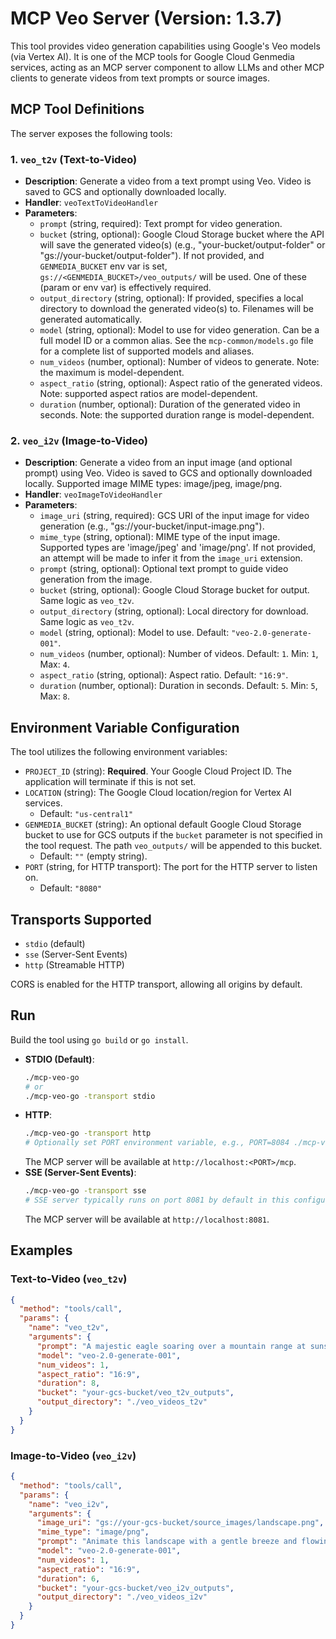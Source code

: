 # MCP Veo Server (Version: 1.3.7)

This tool provides video generation capabilities using Google's Veo models (via Vertex AI). It is one of the MCP tools for Google Cloud Genmedia services, acting as an MCP server component to allow LLMs and other MCP clients to generate videos from text prompts or source images.

## MCP Tool Definitions

The server exposes the following tools:

### 1. `veo_t2v` (Text-to-Video)

*   **Description**: Generate a video from a text prompt using Veo. Video is saved to GCS and optionally downloaded locally.
*   **Handler**: `veoTextToVideoHandler`
*   **Parameters**:
    *   `prompt` (string, required): Text prompt for video generation.
    *   `bucket` (string, optional): Google Cloud Storage bucket where the API will save the generated video(s) (e.g., "your-bucket/output-folder" or "gs://your-bucket/output-folder"). If not provided, and `GENMEDIA_BUCKET` env var is set, `gs://<GENMEDIA_BUCKET>/veo_outputs/` will be used. One of these (param or env var) is effectively required.
    *   `output_directory` (string, optional): If provided, specifies a local directory to download the generated video(s) to. Filenames will be generated automatically.
    *   `model` (string, optional): Model to use for video generation. Can be a full model ID or a common alias. See the `mcp-common/models.go` file for a complete list of supported models and aliases.
    *   `num_videos` (number, optional): Number of videos to generate. Note: the maximum is model-dependent.
    *   `aspect_ratio` (string, optional): Aspect ratio of the generated videos. Note: supported aspect ratios are model-dependent.
    *   `duration` (number, optional): Duration of the generated video in seconds. Note: the supported duration range is model-dependent.

### 2. `veo_i2v` (Image-to-Video)

*   **Description**: Generate a video from an input image (and optional prompt) using Veo. Video is saved to GCS and optionally downloaded locally. Supported image MIME types: image/jpeg, image/png.
*   **Handler**: `veoImageToVideoHandler`
*   **Parameters**:
    *   `image_uri` (string, required): GCS URI of the input image for video generation (e.g., "gs://your-bucket/input-image.png").
    *   `mime_type` (string, optional): MIME type of the input image. Supported types are 'image/jpeg' and 'image/png'. If not provided, an attempt will be made to infer it from the `image_uri` extension.
    *   `prompt` (string, optional): Optional text prompt to guide video generation from the image.
    *   `bucket` (string, optional): Google Cloud Storage bucket for output. Same logic as `veo_t2v`.
    *   `output_directory` (string, optional): Local directory for download. Same logic as `veo_t2v`.
    *   `model` (string, optional): Model to use. Default: `"veo-2.0-generate-001"`.
    *   `num_videos` (number, optional): Number of videos. Default: `1`. Min: `1`, Max: `4`.
    *   `aspect_ratio` (string, optional): Aspect ratio. Default: `"16:9"`.
    *   `duration` (number, optional): Duration in seconds. Default: `5`. Min: `5`, Max: `8`.

## Environment Variable Configuration

The tool utilizes the following environment variables:

*   `PROJECT_ID` (string): **Required**. Your Google Cloud Project ID. The application will terminate if this is not set.
*   `LOCATION` (string): The Google Cloud location/region for Vertex AI services.
    *   Default: `"us-central1"`
*   `GENMEDIA_BUCKET` (string): An optional default Google Cloud Storage bucket to use for GCS outputs if the `bucket` parameter is not specified in the tool request. The path `veo_outputs/` will be appended to this bucket.
    *   Default: `""` (empty string).
*   `PORT` (string, for HTTP transport): The port for the HTTP server to listen on.
    *   Default: `"8080"`

## Transports Supported

*   `stdio` (default)
*   `sse` (Server-Sent Events)
*   `http` (Streamable HTTP)

CORS is enabled for the HTTP transport, allowing all origins by default.

## Run

Build the tool using `go build` or `go install`.

*   **STDIO (Default)**:
    ```bash
    ./mcp-veo-go
    # or
    ./mcp-veo-go -transport stdio
    ```
*   **HTTP**:
    ```bash
    ./mcp-veo-go -transport http
    # Optionally set PORT environment variable, e.g., PORT=8084 ./mcp-veo-go -transport http
    ```
    The MCP server will be available at `http://localhost:<PORT>/mcp`.
*   **SSE (Server-Sent Events)**:
    ```bash
    ./mcp-veo-go -transport sse
    # SSE server typically runs on port 8081 by default in this configuration.
    ```
    The MCP server will be available at `http://localhost:8081`.

## Examples

### Text-to-Video (`veo_t2v`)
```json
{
  "method": "tools/call",
  "params": {
    "name": "veo_t2v",
    "arguments": {
      "prompt": "A majestic eagle soaring over a mountain range at sunset.",
      "model": "veo-2.0-generate-001",
      "num_videos": 1,
      "aspect_ratio": "16:9",
      "duration": 8,
      "bucket": "your-gcs-bucket/veo_t2v_outputs",
      "output_directory": "./veo_videos_t2v"
    }
  }
}
```

### Image-to-Video (`veo_i2v`)
```json
{
  "method": "tools/call",
  "params": {
    "name": "veo_i2v",
    "arguments": {
      "image_uri": "gs://your-gcs-bucket/source_images/landscape.png",
      "mime_type": "image/png",
      "prompt": "Animate this landscape with a gentle breeze and flowing river.",
      "model": "veo-2.0-generate-001",
      "num_videos": 1,
      "aspect_ratio": "16:9",
      "duration": 6,
      "bucket": "your-gcs-bucket/veo_i2v_outputs",
      "output_directory": "./veo_videos_i2v"
    }
  }
}
```
